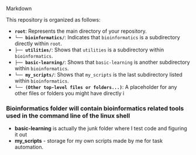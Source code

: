 Markdown

This repository is organized as follows:


* **`root`**: Represents the main directory of your repository.
* **`└── bioinformatics/`**: Indicates that `bioinformatics` is a subdirectory directly within `root`.
* **`├── utilities/`**: Shows that `utilities` is a subdirectory within `bioinformatics`.
* **`├── basic-learning/`**: Shows that `basic-learning` is another subdirectory within `bioinformatics`.
* **`└── my_scripts/`**: Shows that `my_scripts` is the last subdirectory listed within `bioinformatics`.
* **`└── (Other top-level files or folders...)`**: A placeholder for any other files or folders you might have directly i

### Bioinformatics folder will contain bioinformatics related tools used in the command line of the linux shell
- **basic-learning** is actually the junk folder where I test code and figuring it out
- __my_scripts__ - storage for my own scripts made by me for task automation. 
